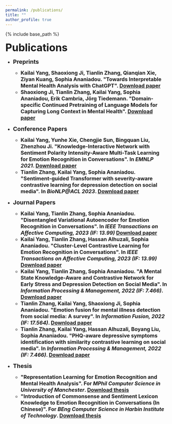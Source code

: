 ```yaml
---
permalink: /publications/
title: ""
author_profile: true
---
```


{% include base_path %}


<b><font size=6>Publications</font>

* <b><font size=4>Preprints</font>
  * <font size=3><b>Kailai Yang</b>, Shaoxiong Ji, Tianlin Zhang, Qianqian Xie, Ziyan Kuang, Sophia Ananiadou. "Towards Interpretable Mental Health Analysis with ChatGPT". <a href="https://arxiv.org/abs/2304.03347">Download paper</a></font>
  * <font size=3>Shaoxiong Ji, Tianlin Zhang, <b>Kailai Yang</b>, Sophia Ananiadou, Erik Cambria, Jörg Tiedemann. "Domain-specific Continued Pretraining of Language Models for Capturing Long Context in Mental Health". <a href="https://arxiv.org/abs/2304.10447">Download paper</a></font>

* <b><font size=4>Conference Papers</font>
  * <font size=3><b>Kailai Yang</b>, Yunhe Xie, Chengjie Sun, Bingquan Liu, Zhenzhou Ji. "Knowledge-Interactive Network with Sentiment Polarity Intensity-Aware
Multi-Task Learning for Emotion Recognition in Conversations". In <i>EMNLP 2021</i>. <a href="https://aclanthology.org/2021.findings-emnlp.245/">Download paper</a></font>
  * <font size=3>Tianlin Zhang, <b>Kailai Yang</b>, Sophia Ananiadou. "Sentiment-guided Transformer with severity-aware contrastive learning for depression detection on social media". In <i>BioNLP@ACL 2023</i>. <a href="">Download paper</a></font>

* <b><font size=4>Journal Papers</font>
  * <font size=3><b>Kailai Yang</b>, Tianlin Zhang, Sophia Ananiadou. "Disentangled Variational Autoencoder for Emotion Recognition in Conversations". In <i>IEEE Transactions on Affective Computing, 2023 (IF: 13.99)</i> <a href="https://arxiv.org/abs/2305.14071">Download paper</a></font>
  * <font size=3><b>Kailai Yang</b>, Tianlin Zhang, Hassan Alhuzali, Sophia Ananiadou. "Cluster-Level Contrastive Learning for Emotion Recognition in Conversations". In <i>IEEE Transactions on Affective Computing, 2023 (IF: 13.99)</i> <a href="http://arxiv.org/abs/2302.03508">Download paper</a></font>
  * <font size=3><b>Kailai Yang</b>, Tianlin Zhang, Sophia Ananiadou. "A Mental State Knowledge-Aware and Contrastive Network for Early Stress and Depression Detection on Social Media". In <i>Information Processing & Management, 2022 (IF: 7.466)</i>. <a href="https://www.sciencedirect.com/science/article/pii/S0306457322000796">Download paper</a></font>
  * <font size=3>Tianlin Zhang, <b>Kailai Yang</b>, Shaoxiong Ji, Sophia Ananiadou. "Emotion fusion for mental illness detection from social media: A survey". In <i>Information Fusion, 2022 (IF: 17.564)</i>. <a href="https://doi.org/10.1016/j.inffus.2022.11.031">Download paper</a></font>
  * <font size=3>Tianlin Zhang, <b>Kailai Yang</b>, Hassan Alhuzali, Boyang Liu, Sophia Ananiadou. "PHQ-aware depressive symptoms identification with similarity contrastive learning on social media". In <i>Information Processing & Management, 2022 (IF: 7.466)</i>. <a href="https://www.sciencedirect.com/science/article/pii/S0306457323001541">Download paper</a></font>
  
* <b><font size=4>Thesis</font>
  * <font size=3> "Representation Learning for Emotion Recognition and Mental Health Analysis". For <i>MPhil Computer Science in University of Manchester</i>. <a href="https://research.manchester.ac.uk/en/studentTheses/representation-learning-for-emotion-recognition-and-mental-health">Download thesis</a></font>
  * <font size=3> "Introduction of Commonsense and Sentiment Lexicon Knowledge to Emotion Recognition in Conversations (In Chinese)". For <i>BEng Computer Science in Harbin Institute of Technology</i>. <a href="https://stevekgyang.github.io/files/HIT_thesis.pdf">Download thesis</a></font>
